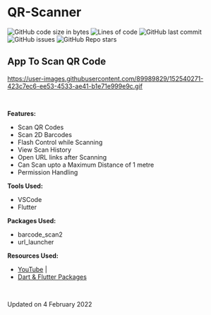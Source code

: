 # QR-Scanner

![GitHub code size in bytes](https://img.shields.io/github/languages/code-size/cynthiakonar/qr-scan-v1?style=plastic) ![Lines of code](https://img.shields.io/tokei/lines/github/cynthiakonar/food-info-app/qr-scan-v1?style=plastic) ![GitHub last commit](https://img.shields.io/github/last-commit/cynthiakonar/food-info-app/qr-scan-v1?style=plastic) ![GitHub issues](https://img.shields.io/github/issues/cynthiakonar/food-info-app/qr-scan-v1?style=plastic) ![GitHub Repo stars](https://img.shields.io/github/stars/cynthiakonar/food-info-app/qr-scan-v1?style=plastic) 

## App To Scan QR Code 

https://user-images.githubusercontent.com/89989829/152540271-423c7ec6-ee53-4533-ae41-b1e71e999e9c.gif

<br>

**Features:** 
- Scan QR Codes
- Scan 2D Barcodes
- Flash Control while Scanning
- View Scan History
- Open URL links after Scanning
- Can Scan upto a Maximum Distance of 1 metre
- Permission Handling

**Tools Used:** 
- VSCode 
- Flutter 

**Packages Used:** 
- barcode_scan2
- url_launcher

**Resources Used:** 
- [YouTube](https://youtube.com) | 
- [Dart & Flutter Packages](https://pub.dev/)

<br>

Updated on 4 February 2022
